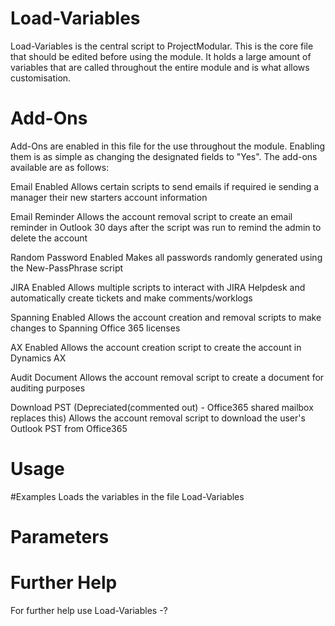 # Load-Variables

Load-Variables is the central script to ProjectModular. This is the core file that should be edited before using the module. It holds a large amount of variables that are called throughout the entire module and is what allows customisation.

# Add-Ons
Add-Ons are enabled in this file for the use throughout the module. Enabling them is as simple as changing the designated fields to "Yes". The add-ons available are as follows:

Email Enabled
Allows certain scripts to send emails if required ie sending a manager their new starters account information 

Email Reminder
Allows the account removal script to create an email reminder in Outlook 30 days after the script was run to remind the admin to delete the account

Random Password Enabled
Makes all passwords randomly generated using the New-PassPhrase script

JIRA Enabled
Allows multiple scripts to interact with JIRA Helpdesk and automatically create tickets and make comments/worklogs

Spanning Enabled
Allows the account creation and removal scripts to make changes to Spanning Office 365 licenses

AX Enabled
Allows the account creation script to create the account in Dynamics AX

Audit Document
Allows the account removal script to create a document for auditing purposes

Download PST (Depreciated(commented out) - Office365 shared mailbox replaces this)
Allows the account removal script to download the user's Outlook PST from Office365

# Usage
#Examples
Loads the variables in the file
Load-Variables

# Parameters

# Further Help
For further help use Load-Variables -?

